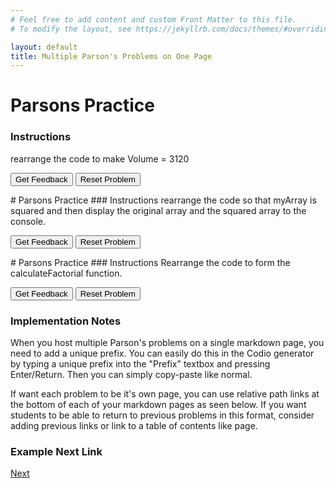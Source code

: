 ```yaml
---
# Feel free to add content and custom Front Matter to this file.
# To modify the layout, see https://jekyllrb.com/docs/themes/#overriding-theme-defaults

layout: default
title: Multiple Parson's Problems on One Page
---
```

# Parsons Practice
### Instructions
rearrange the code to make Volume = 3120

<div id="problem1-sortableTrash" class="sortable-code"></div> 
<div id="problem1-sortable" class="sortable-code"></div> 
<div style="clear:both;"></div> 
<p> 
    <input id="problem1-feedbackLink" value="Get Feedback" type="button" /> 
    <input id="problem1-newInstanceLink" value="Reset Problem" type="button" /> 
</p> 
<script type="text/javascript"> 
(function(){
  var initial = "let height = $$toggle::20::10$$\n" +
    "let width = $$toggle::15::12$$\n" +
    "let length = $$toggle::25::13$$\n" +
    "let volume = height*width*length";
  var parsonsPuzzle = new ParsonsWidget({
    "sortableId": "problem1-sortable",
    "max_wrong_lines": 1,
    "grader": ParsonsWidget._graders.LanguageTranslationGrader,
    "exec_limit": 2500,
    "can_indent": true,
    "x_indent": 50,
    "lang": "en",
    "trashId": "problem1-sortableTrash",
    "executable_code": "height = $$toggle::20::10$$\nwidth = $$toggle::15::12$$\nlength = $$toggle::25::13$$\nvolume = height*width*length",
    "programmingLang": "java",
    "vartests": [
        {
            "message": "The volume = 3120",
            "initcode": "",
            "code": "",
            "variables": {
                "volume": 3120
            }
        }
    ]
  });
  parsonsPuzzle.init(initial);
  parsonsPuzzle.shuffleLines();
  $("#problem1-newInstanceLink").click(function(event){ 
      event.preventDefault(); 
      parsonsPuzzle.shuffleLines(); 
  }); 
  $("#problem1-feedbackLink").click(function(event){ 
      event.preventDefault(); 
      parsonsPuzzle.getFeedback(); 
  }); 
})(); 
</script>
# Parsons Practice
### Instructions
rearrange the code so that myArray is squared and then display the original array and the squared array to the console.
<div id="problem2-sortableTrash" class="sortable-code"></div> 
<div id="problem2-sortable" class="sortable-code"></div> 
<div style="clear:both;"></div> 
<p> 
    <input id="problem2-feedbackLink" value="Get Feedback" type="button" /> 
    <input id="problem2-newInstanceLink" value="Reset Problem" type="button" /> 
</p> 
<script type="text/javascript"> 
(function(){
  var initial = "let myArray = [1, 2, 3, 4, 5];\n" +
    "let newArray = [];\n" +
    "for (let i = 0; i &lt; myArray.length; i++) {\n" +
    "    const squaredValue = myArray[i] ** 2;\n" +
    "    newArray.push(squaredValue);\n" +
    "}\n" +
    "console.log(&quot;Original Array:&quot;, myArray);\n" +
    "console.log(&quot;Squared Values:&quot;, newArray);\n" +
    "myArray.push(squaredValue); #distractor\n" +
    "for (let i = 0; i &lt; newArray.length; i++) { #distractor";
  var parsonsPuzzle = new ParsonsWidget({
    "sortableId": "problem2-sortable",
    "max_wrong_lines": 10,
    "grader": ParsonsWidget._graders.LineBasedGrader,
    "exec_limit": 2500,
    "can_indent": true,
    "x_indent": 50,
    "lang": "en",
    "show_feedback": true,
    "trashId": "problem2-sortableTrash"
  });
  parsonsPuzzle.init(initial);
  parsonsPuzzle.shuffleLines();
  $("#problem2-newInstanceLink").click(function(event){ 
      event.preventDefault(); 
      parsonsPuzzle.shuffleLines(); 
  }); 
  $("#problem2-feedbackLink").click(function(event){ 
      event.preventDefault(); 
      parsonsPuzzle.getFeedback(); 
  }); 
})(); 
</script>
# Parsons Practice
### Instructions 
Rearrange the code to form the calculateFactorial function.
<div id="problem3-sortableTrash" class="sortable-code"></div> 
<div id="problem3-sortable" class="sortable-code"></div> 
<div style="clear:both;"></div> 
<p> 
    <input id="problem3-feedbackLink" value="Get Feedback" type="button" /> 
    <input id="problem3-newInstanceLink" value="Reset Problem" type="button" /> 
</p> 
<script type="text/javascript"> 
(function(){
  var initial = "function calculateFactorial(number) {\n" +
    "    if (number &lt; 0) {\n" +
    "        return &quot;Factorial is not defined for negative numbers.&quot;;\n" +
    "    }\n" +
    "    let factorial = 1;\n" +
    "    for (let i = 1; i &lt;= number; i++) {\n" +
    "        factorial *= i;\n" +
    "    }\n" +
    "    return factorial;\n" +
    "}\n" +
    "const result = calculateFactorial(5);\n" +
    "console.log(&quot;Factorial of 5:&quot;, result);\n" +
    "if (number &lt; 2) { #distractor\n" +
    "factorial *= 1; #distractor";
  var parsonsPuzzle = new ParsonsWidget({
    "sortableId": "problem3-sortable",
    "max_wrong_lines": 10,
    "grader": ParsonsWidget._graders.LineBasedGrader,
    "exec_limit": 2500,
    "can_indent": true,
    "x_indent": 50,
    "lang": "en",
    "show_feedback": false,
    "trashId": "problem3-sortableTrash"
  });
  parsonsPuzzle.init(initial);
  parsonsPuzzle.shuffleLines();
  $("#problem3-newInstanceLink").click(function(event){ 
      event.preventDefault(); 
      parsonsPuzzle.shuffleLines(); 
  }); 
  $("#problem3-feedbackLink").click(function(event){ 
      event.preventDefault(); 
      parsonsPuzzle.getFeedback(); 
  }); 
})(); 
</script>

### Implementation Notes

When you host multiple Parson's problems on a single markdown page, you need to add a unique prefix. You can easily do this in the Codio generator by typing a unique prefix into the "Prefix" textbox and pressing Enter/Return. Then you can simply copy-paste like normal.

If want each problem to be it's own page, you can use relative path links at the bottom of each of your markdown pages as seen below. If you want students to be able to return to previous problems in this format, consider adding previous links or link to a table of contents like page.

### Example Next Link
[Next](./parsons/example1.html)
